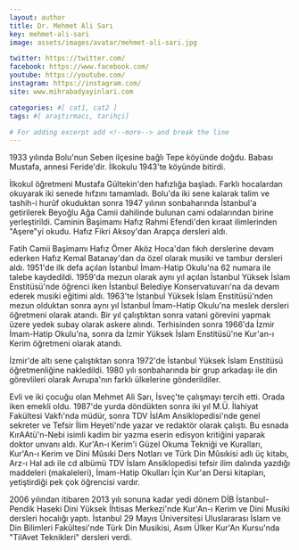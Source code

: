 ```yaml
---
layout: author
title: Dr. Mehmet Ali Sarı
key: mehmet-ali-sari
image: assets/images/avatar/mehmet-ali-sari.jpg

twitter: https://twitter.com/
facebook: https://www.facebook.com/
youtube: https://youtube.com/
instagram: https://instagram.com/
site: www.mihrabadyayinlari.com

categories: #[ cat1, cat2 ]
tags: #[ araştırmacı, tarihçi]

# For adding excerpt add <!--more--> and break the line
---
```

1933 yılında Bolu'nun Seben ilçesine bağlı Tepe köyünde doğdu. Babası Mustafa, annesi Feride'dir. İlkokulu 1943'te köyünde bitirdi.

İlkokul öğretmeni Mustafa Gültekin'den hafızlığa başladı. Farklı hocalardan okuyarak iki senede hıfzını tamamladı. Bolu'da iki sene kalarak talim ve tashih-i hurûf okuduktan sonra 1947 yılının sonbaharında İstanbul'a getirilerek Beyoğlu Ağa Camii dahilinde bulunan cami odalarından birine yerleştirildi. Caminin Başimamı Hafız Rahmi Efendi'den kıraat ilimlerinden "Aşere"yi okudu. Hafız Fikri Aksoy'dan Arapça dersleri aldı.

Fatih Camii Başimamı Hafız Ömer Aköz Hoca'dan fıkıh derslerine devam ederken Hafız Kemal Batanay'dan da özel olarak musiki ve tambur dersleri aldı. 1951'de ilk defa açılan İstanbul İmam-Hatip Okulu'na 62 numara ile talebe kaydedildi. 1959'da mezun olarak aynı yıl açılan İstanbul Yüksek İslam Enstitüsü'nde öğrenci iken İstanbul Belediye Konservatuvarı'na da devam ederek musiki eğitimi aldı. 1963'te İstanbul Yüksek İslam Enstitüsü'nden mezun olduktan sonra aynı yıl İstanbul İmam-Hatip Okulu'na meslek dersleri öğretmeni olarak atandı. Bir yıl çalıştıktan sonra vatani görevini yapmak üzere yedek subay olarak askere alındı. Terhisinden sonra 1966'da İzmir İmam-Hatip Okulu'na, sonra da İzmir Yüksek İslam Enstitüsü'ne Kur'an-ı Kerim öğretmeni olarak atandı.

İzmir'de altı sene çalıştıktan sonra 1972'de İstanbul Yüksek İslam Enstitüsü öğretmenliğine nakledildi. 1980 yılı sonbaharında bir grup arkadaşı ile din görevlileri olarak Avrupa'nın farklı ülkelerine gönderildiler.

Evli ve iki çocuğu olan Mehmet Ali Sarı, İsveç'te çalışmayı tercih etti. Orada iken emekli oldu. 1987'de yurda döndükten sonra iki yıl M.Ü. İlahiyat Fakültesi Vakfı'nda müdür, sonra TDV İslAm Ansiklopedisi'nde genel sekreter ve Tefsir İlim Heyeti'nde yazar ve redaktör olarak çalıştı. Bu esnada KırAAtü'n-Nebi isimli kadim bir yazma eserin edisyon kritiğini yaparak doktor unvanı aldı. Kur'An-ı Kerim'i Güzel Okuma Tekniği ve Kuralları, Kur'An-ı Kerim ve Dini Mûsıki Ders Notları ve Türk Din Mûsıkisi adlı üç kitabı, Arz-ı Hal adı ile cd albümü TDV İslam Ansiklopedisi tefsir ilim dalında yazdığı maddeleri (makaleleri), İmam-Hatip Okulları İçin Kur'an Dersi kitapları, yetiştirdiği pek çok öğrencisi vardır.

2006 yılından itibaren 2013 yılı sonuna kadar yedi dönem DİB İstanbul-Pendik Haseki Dini Yüksek İhtisas Merkezi'nde Kur'An-ı Kerim ve Dini Musiki dersleri hocalığı yaptı. İstanbul 29 Mayıs Üniversitesi Uluslararası İslam ve Din Bilimleri Fakültesi'nde Türk Din Musikisi, Asım Ülker Kur'An Kursu'nda "TilAvet Teknikleri" dersleri verdi.